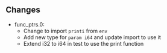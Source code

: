 ## Changes
- func_ptrs.0:
    - Change to import `printi` from `env`
    - Add new type for `param i64` and update import to use it
    - Extend i32 to i64 in test to use the print function

